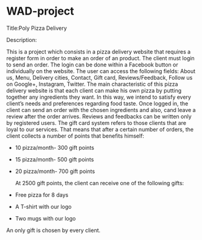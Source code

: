 # WAD-project
Title:Poly Pizza Delivery
 
Description: 

This is a project which consists in a pizza delivery website that requires a register form in order to make an order of an product. The client must login to send an order. The login can be done within a Facebook button or individually on the website.
    The user can access the following fields: About us, Menu, Delivery cities, Contact, Gift card, Reviews/Feedback, Follow us on Google+, Instagram, Twitter. 
    The main characteristic of this pizza delivery website is that each client can make his own pizza by putting together any ingredients they want. In this way, we intend to satisfy every client’s needs and preferences regarding food taste.
    Once logged in, the client can send an order with the chosen ingredients and also, cand leave a review after the order arrives. Reviews and feedbacks can be written only by registered users.
    The gift card system refers to those clients that are loyal to our services. That means that after a certain number of orders, the client collects a number of points that benefits himself:

- 10 pizza/month- 300 gift points
- 15 pizza/month- 500 gift points
- 20 pizza/month- 700 gift points

    At 2500 gift points, the client can receive one of the following gifts: 
    
-	Free pizza for 8 days
-	A T-shirt with our logo
-	Two mugs with our logo

An only gift is chosen by every client.
 


 
